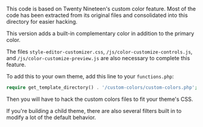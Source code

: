 This code is based on Twenty Nineteen's custom color feature. Most of the code has been extracted from its original files and consolidated into this directory for easier hacking. 

This version adds a built-in complementary color in addition to the primary color.

The files `style-editor-customizer.css`, `/js/color-customize-controls.js`, and `/js/color-customize-preview.js` are also necessary to complete this feature.

To add this to your own theme, add this line to your `functions.php`:

```php
require get_template_directory() . '/custom-colors/custom-colors.php';
```

Then you will have to hack the custom colors files to fit your theme's CSS.

If you're building a child theme, there are also several filters built in to modify a lot of the default behavior.